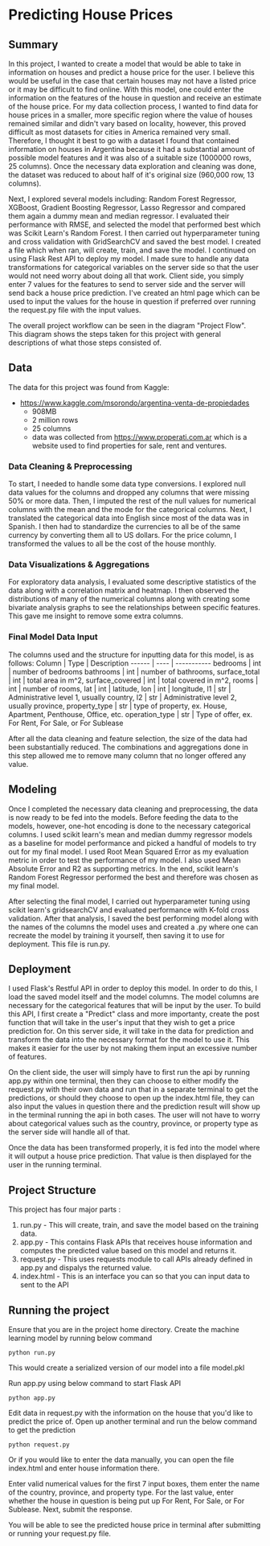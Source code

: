 # Predicting House Prices
## Summary
In this project, I wanted to create a model that would be able to take in information on houses and predict a house price for the user. I believe this would be useful in the case that certain houses may not have a listed price or it may be difficult to find online. With this model, one could enter the information on the features of the house in question and receive an estimate of the house price. For my data collection process, I wanted to find data for house prices in a smaller, more specific region where the value of houses remained similar and didn't vary based on locality, however, this proved difficult as most datasets for cities in America remained very small. Therefore, I thought it best to go with a dataset I found that contained information on houses in Argentina because it had a substantial amount of possible model features and it was also of a suitable size (1000000 rows, 25 columns). Once the necessary data exploration and cleaning was done, the dataset was reduced to about half of it's original size (960,000 row, 13 columns). 

Next, I explored several models including: Random Forest Regressor, XGBoost, Gradient Boosting Regressor, Lasso Regressor and compared them again a dummy mean and median regressor. I evaluated their performance with RMSE, and selected the model that performed best which was Scikit Learn's Random Forest. I then carried out hyperparameter tuning and cross validation with GridSearchCV and saved the best model. I created a file which when ran, will create, train, and save the model. I continued on using Flask Rest API to deploy my model. I made sure to handle any data transformations for categorical variables on the server side so that the user would not need worry about doing all that work. Client side, you simply enter 7 values for the features to send to server side and the server will send back a house price prediction. I've created an html page which can be used to input the values for the house in question if preferred over running the request.py file with the input values.

The overall project workflow can be seen in the diagram "Project Flow". This diagram shows the steps taken for this project with general descriptions of what those steps consisted of.

## Data

The data for this project was found from Kaggle:
- https://www.kaggle.com/msorondo/argentina-venta-de-propiedades
  - 908MB
  - 2 million rows
  - 25 columns
  - data was collected from https://www.properati.com.ar which is a website used to find properties for sale, rent and ventures.

### Data Cleaning & Preprocessing
To start, I needed to handle some data type conversions. I explored null data values for the columns and dropped any columns that were missing 50% or more data. Then, I imputed the rest of the null values for numerical columns with the mean and the mode for the categorical columns. Next, I translated the categorical data into English since most of the data was in Spanish. I then had to standardize the currencies to all be of the same currency by converting them all to US dollars. For the price column, I transformed the values to all be the cost of the house monthly.

### Data Visualizations & Aggregations
For exploratory data analysis, I evaluated some descriptive statistics of the data along with a correlation matrix and heatmap. I then observed the distributions of many of the numerical columns along with creating some bivariate analysis graphs to see the relationships between specific features. This gave me insight to remove some extra columns.

### Final Model Data Input
The columns used and the structure for inputting data for this model, is as follows:
Column | Type | Description
------ | ---- | -----------
bedrooms | int | number of bedrooms
bathrooms | int | number of bathrooms, 
surface_total | int | total area in m^2, 
surface_covered | int | total covered in m^2, 
rooms | int | number of rooms, 
lat | int | latitude, 
lon | int | longitude, 
l1 | str | Administrative level 1, usually country, 
l2 | str | Administrative level 2, usually province, 
property_type | str | type of property, ex. House, Apartment, Penthouse, Office, etc. 
operation_type | str | Type of offer, ex. For Rent, For Sale, or For Sublease

After all the data cleaning and feature selection, the size of the data had been substantially reduced. The combinations and aggregations done in this step allowed me to remove many column that no longer offered any value.

## Modeling
Once I completed the necessary data cleaning and preprocessing, the data is now ready to be fed into the models. Before feeding the data to the models, however, one-hot encoding is done to the necessary categorical columns. I used scikit learn's mean and median dummy regressor models as a baseline for model performance and picked a handful of models to try out for my final model. I used Root Mean Squared Error as my evaluation metric in order to test the performance of my model. I also used Mean Absolute Error and R2 as supporting metrics. In the end, scikit learn's Random Forest Regressor performed the best and therefore was chosen as my final model.

After selecting the final model, I carried out hyperparameter tuning using scikit learn's gridsearchCV and evaluated performance with K-fold cross validation. After that analysis, I saved the best performing model along with the names of the columns the model uses and created a .py where one can recreate the model by training it yourself, then saving it to use for deployment. This file is run.py.

## Deployment
I used Flask's Restful API in order to deploy this model. In order to do this, I load the saved model itself and the model columns. The model columns are necessary for the categorical features that will be input by the user. To build this API, I first create a "Predict" class and more importanty, create the post function that will take in the user's input that they wish to get a price prediction for. On this server side, it will take in the data for prediction and transform the data into the necessary format for the model to use it. This makes it easier for the user by not making them input an excessive number of features.

On the client side, the user will simply have to first run the api by running app.py within one terminal, then they can choose to either modify the request.py with their own data and run that in a separate terminal to get the predictions, or should they choose to open up the index.html file, they can also input the values in question there and the prediction result will show up in the terminal running the api in both cases. The user will not have to worry about categorical values such as the country, province, or property type as the server side will handle all of that.

Once the data has been transformed properly, it is fed into the model where it will output a house price prediction. That value is then displayed for the user in the running terminal.

## Project Structure

This project has four major parts :

1. run.py - This will create, train, and save the model based on the training data.
2. app.py - This contains Flask APIs that receives house information and computes the predicted value based on this model and returns it.
3. request.py - This uses requests module to call APIs already defined in app.py and dispalys the returned value.
4. index.html - This is an interface you can so that you can input data to sent to the API

## Running the project

Ensure that you are in the project home directory. Create the machine learning model by running below command

`python run.py`

This would create a serialized version of our model into a file model.pkl

Run app.py using below command to start Flask API

`python app.py`

Edit data in request.py with the information on the house that you'd like to predict the price of.
Open up another terminal and run the below command to get the prediction

`python request.py`

Or if you would like to enter the data manually, you can open the file index.html and enter house information there. 

Enter valid numerical values for the first 7 input boxes, them enter the name of the country, province, and property type. For the last value, enter whether the house in question is being put up For Rent, For Sale, or For Sublease. Next, submit the response.

You will be able to see the predicted house price in terminal after submitting or running your request.py file.
